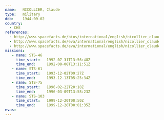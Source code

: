 ```yaml
---
name:	NICOLLIER, Claude
type:	military
dob:	1944-09-02
country:
  - CHE
references:
  - http://www.spacefacts.de/bios/international/english/nicollier_claude.htm
  - http://www.spacefacts.de/eva/international/english/nicollier_claude.htm
  - http://www.spacefacts.de/eva/international/english/nicollier_claude.htm
missions:
   - name: STS-46
     time_start:   1992-07-31T13:56:48Z
     time_end:     1992-08-08T13:11:51Z
   - name: STS-61
     time_start:   1993-12-02T09:27Z
     time_end:     1993-12-13T05:25:34Z
   - name: STS-75
     time_start:   1996-02-22T20:18Z
     time_end:     1996-03-09T13:58:23Z
   - name: STS-103
     time_start:   1999-12-20T00:50Z
     time_end:     1999-12-28T00:01:35Z
evas:
---
```

